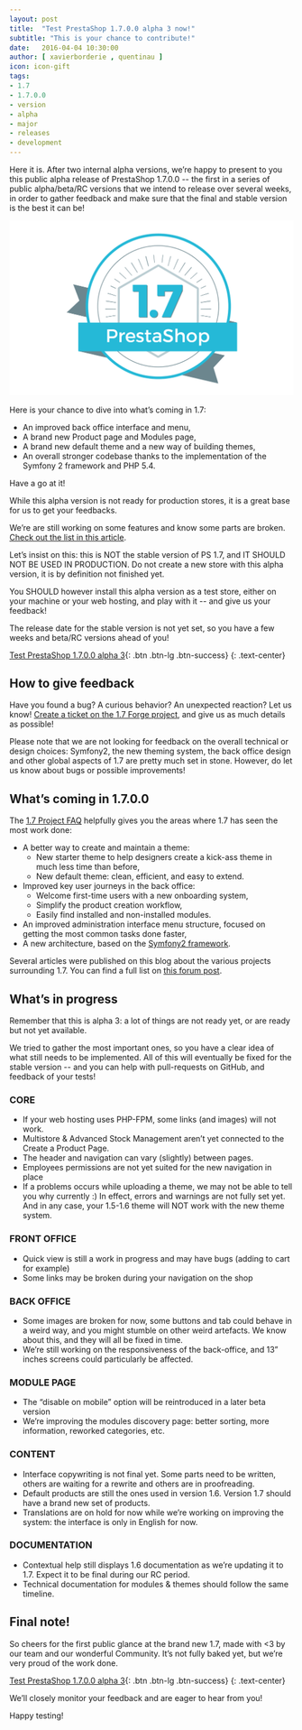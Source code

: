 ```yaml
---
layout: post
title:  "Test PrestaShop 1.7.0.0 alpha 3 now!"
subtitle: "This is your chance to contribute!"
date:   2016-04-04 10:30:00
author: [ xavierborderie , quentinau ]
icon: icon-gift
tags:
- 1.7
- 1.7.0.0
- version
- alpha
- major
- releases
- development
---
```


Here it is. After two internal alpha versions, we’re happy to present to you this public alpha release of PrestaShop 1.7.0.0 -- the first in a series of public alpha/beta/RC versions that we intend to release over several weeks, in order to gather feedback and make sure that the final and stable version is the best it can be!

![PrestaShop 1.7 Alpha 3 Release](/assets/images/2016/04/Badge1.7-Color.png)

Here is your chance to dive into what’s coming in 1.7:

* An improved back office interface and menu,
* A brand new Product page and Modules page,
* A brand new default theme and a new way of building themes,
* An overall stronger codebase thanks to the implementation of the Symfony 2 framework and PHP 5.4.

Have a go at it!

<div class="alert alert-important" role="alert">
While this alpha version is not ready for production stores, it is a great base for us to get your feedbacks.

We’re are still working on some features and know some parts are broken. <a href="http://build.prestashop.com/news/prestashop-1-7-alpha-3-is-here/#whats-in-progress">Check out the list in this article</a>.
</div>

Let’s insist on this: this is NOT the stable version of PS 1.7, and IT SHOULD NOT BE USED IN PRODUCTION. Do not create a new store with this alpha version, it is by definition not finished yet.

You SHOULD however install this alpha version as a test store, either on your machine or your web hosting, and play with it -- and give us your feedback!

The release date for the stable version is not yet set, so you have a few weeks and beta/RC versions ahead of you!

[Test PrestaShop 1.7.0.0 alpha 3](https://www.prestashop.com/fr/versions-developpeurs){: .btn .btn-lg .btn-success}
{: .text-center}


## How to give feedback

Have you found a bug? A curious behavior? An unexpected reaction? Let us know! [Create a ticket on the 1.7 Forge project](http://forge.prestashop.com/secure/CreateIssue!default.jspa?selectedProjectId=11322&issuetype=1), and give us as much details as possible!

Please note that we are not looking for feedback on the overall technical or design choices: Symfony2, the new theming system, the back office design and other global aspects of 1.7 are pretty much set in stone. However, do let us know about bugs or possible improvements!


## What’s coming in 1.7.0.0

The [1.7 Project FAQ](http://build.prestashop.com/news/prestashop-1-7-faq/) helpfully gives you the areas where 1.7 has seen the most work done:

* A better way to create and maintain a theme:
	* New starter theme to help designers create a kick-ass theme in much less time than before,
	* New default theme: clean, efficient, and easy to extend.
* Improved key user journeys in the back office:
	* Welcome first-time users with a new onboarding system,
	* Simplify the product creation workflow,
	* Easily find installed and non-installed modules.
* An improved administration interface menu structure, focused on getting the most common tasks done faster,
* A new architecture, based on the [Symfony2 framework](https://symfony.com/).

Several articles were published on this blog about the various projects surrounding 1.7. You can find a full list on [this forum post](https://www.prestashop.com/forums/topic/480580-want-to-know-more-about-17/).


## What’s in progress

Remember that this is alpha 3: a lot of things are not ready yet, or are ready but not yet available.

We tried to gather the most important ones, so you have a clear idea of what still needs to be implemented. All of this will eventually be fixed for the stable version -- and you can help with pull-requests on GitHub, and feedback of your tests!


### CORE

* If your web hosting uses PHP-FPM, some links (and images) will not work.
* Multistore & Advanced Stock Management aren’t yet connected to the Create a Product Page.
* The header and navigation can vary (slightly) between pages.
* Employees permissions are not yet suited for the new navigation in place
* If a problems occurs while uploading a theme, we may not be able to tell you why currently :) In effect, errors and warnings are not fully set yet. And in any case, your 1.5-1.6 theme will NOT work with the new theme system.


### FRONT OFFICE

* Quick view is still a work in progress and may have bugs (adding to cart for example)
* Some links may be broken during your navigation on the shop


### BACK OFFICE

* Some images are broken for now, some buttons and tab could behave in a weird way, and you might stumble on other weird artefacts. We know about this, and they will all be fixed in time.
* We’re still working on the responsiveness of the back-office, and 13” inches screens could particularly be affected.


### MODULE PAGE

* The “disable on mobile” option will be reintroduced in a later beta version
* We’re improving the modules discovery page: better sorting, more information, reworked categories, etc.


### CONTENT

* Interface copywriting is not final yet. Some parts need to be written, others are waiting for a rewrite and others are in proofreading.
* Default products are still the ones used in version 1.6. Version 1.7 should have a brand new set of products.
* Translations are on hold for now while we’re working on improving the system: the interface is only in English for now.


### DOCUMENTATION

* Contextual help still displays 1.6 documentation as we’re updating it to 1.7. Expect it to be final during our RC period.
* Technical documentation for modules & themes should follow the same timeline.


## Final note!

So cheers for the first public glance at the brand new 1.7, made with <3 by our team and our wonderful Community. It’s not fully baked yet, but we’re very proud of the work done.

[Test PrestaShop 1.7.0.0 alpha 3](https://www.prestashop.com/fr/versions-developpeurs){: .btn .btn-lg .btn-success}
{: .text-center}

We’ll closely monitor your feedback and are eager to hear from you!

Happy testing!
